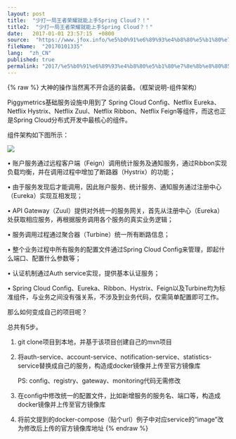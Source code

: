 ```yaml
---
layout: post
title:  "少打一局王者荣耀就能上手Spring Cloud？！"
title2:  "少打一局王者荣耀就能上手Spring Cloud？！"
date:   2017-01-01 23:57:15  +0800
source:  "https://www.jfox.info/%e5%b0%91%e6%89%93%e4%b8%80%e5%b1%80%e7%8e%8b%e8%80%85%e8%8d%a3%e8%80%80%e5%b0%b1%e8%83%bd%e4%b8%8a%e6%89%8bspringcloud.html"
fileName:  "20170101335"
lang:  "zh_CN"
published: true
permalink: "2017/%e5%b0%91%e6%89%93%e4%b8%80%e5%b1%80%e7%8e%8b%e8%80%85%e8%8d%a3%e8%80%80%e5%b0%b1%e8%83%bd%e4%b8%8a%e6%89%8bspringcloud.html"
---
```

{% raw %}
大神的操作当然离不开合适的装备。（框架说明-组件架构） 

  Piggymetrics基础服务设施中用到了 
 Spring Cloud Config、Netflix Eureka、Netflix Hystrix、Netflix Zuul、Netflix Ribbon、Netflix Feign等组件，而这也正是Spring Cloud分布式开发中最核心的组件。 
 

  组件架构如下图所示： 
 
 
 ![](47ac301.jpeg)
 
 

  • 账户服务通过远程客户端（Feign）调用统计服务及通知服务，通过Ribbon实现负载均衡，并在调用过程中增加了断路器（Hystrix）的功能； 
 

  • 由于服务发现后才能调用，因此账户服务、统计服务、通知服务通过注册中心（Eureka）实现互相发现； 
 

  • API Gateway（Zuul）提供对外统一的服务网关，首先从注册中心（Eureka）处获取相应服务，再根据服务调用各个服务的真实业务逻辑； 
 

  • 服务调用过程通过聚合器（Turbine）统一所有断路信息； 
 

  • 整个业务过程中所有服务的配置文件通过Spring Cloud Config来管理，即起什么端口、配置什么参数等； 
 

  • 认证机制通过Auth service实现，提供基本认证服务； 
 

  • Spring Cloud Config、Eureka、Ribbon、Hystrix、Feign以及Turbine均为标准组件，与业务之间没有强关系，不涉及到业务代码，仅需简单配置即可工作。 
 
 
 
那么如何变成自己的项目呢？ 
 

  总共有5步。 
 

  1. git clone项目到本地，并基于该项目创建自己的mvn项目 
 

  2. 将auth-service、account-service、notification-service、statistics-service替换成自己的服务，构造成docker镜像并上传至官方镜像库 
 

      PS: config、registry、gateway、monitoring代码无需修改 
 

  3. 在config中修改统一的配置文件，比如新增服务的服务名、端口等，构造成docker镜像并上传至官方镜像库 
 

  4. 将前文提到的docker-compose（贴个url）例子中对应service的“image”改为修改后上传的官方镜像库地址
{% endraw %}